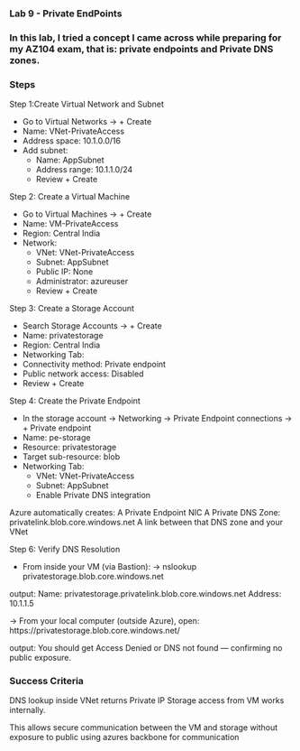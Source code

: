 ### Lab 9 - Private EndPoints

### In this lab, I tried a concept I came across while preparing for my AZ104 exam, that is: private endpoints and Private DNS zones.


### Steps
Step 1:Create Virtual Network and Subnet
- Go to Virtual Networks → + Create
- Name: VNet-PrivateAccess
- Address space: 10.1.0.0/16
- Add subnet:
  - Name: AppSubnet
  - Address range: 10.1.1.0/24
  - Review + Create

Step 2: Create a Virtual Machine
- Go to Virtual Machines → + Create
- Name: VM-PrivateAccess
- Region: Central India
- Network:
  - VNet: VNet-PrivateAccess
  - Subnet: AppSubnet
  - Public IP: None
  - Administrator: azureuser
  - Review + Create

Step 3: Create a Storage Account
- Search Storage Accounts → + Create
- Name: privatestorage<unique>
- Region: Central India
- Networking Tab:
- Connectivity method: Private endpoint
- Public network access: Disabled
- Review + Create

Step 4: Create the Private Endpoint
- In the storage account → Networking → Private Endpoint connections → + Private endpoint
- Name: pe-storage
- Resource: privatestorage<unique>
- Target sub-resource: blob
- Networking Tab:
  - VNet: VNet-PrivateAccess
  - Subnet: AppSubnet
  - Enable Private DNS integration

Azure automatically creates:
A Private Endpoint NIC
A Private DNS Zone: privatelink.blob.core.windows.net
A link between that DNS zone and your VNet

Step 6: Verify DNS Resolution
- From inside your VM (via Bastion):
   -> nslookup privatestorage<unique>.blob.core.windows.net


 output:
       Name: privatestorage<unique>.privatelink.blob.core.windows.net
       Address: 10.1.1.5

  -> From your local computer (outside Azure), open: https://privatestorage<unique>.blob.core.windows.net/
 
 output:
       You should get Access Denied or DNS not found — confirming no public exposure.




### Success Criteria


DNS lookup inside VNet returns Private IP
Storage access from VM works internally.


This allows secure communication between the VM and storage without exposure to public using azures backbone for communication


